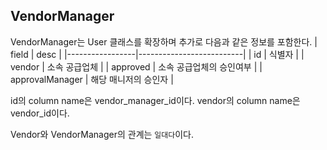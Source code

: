VendorManager
---

VendorManager는 User 클래스를 확장하며 추가로 다음과 같은 정보를 포함한다.
| field           | desc                     |
|-----------------|--------------------------|
| id              | 식별자                   |
| vendor          | 소속 공급업체            |
| approved        | 소속 공급업체의 승인여부 |
| approvalManager | 해당 매니저의 승인자     |

id의 column name은 vendor_manager_id이다.
vendor의 column name은 vendor_id이다.

Vendor와 VendorManager의 관계는 `일대다`이다.